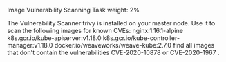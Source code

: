 Image Vulnerability Scanning
Task weight: 2%

The Vulnerability Scanner trivy is installed on your master node. Use it to scan the following images for known CVEs:
nginx:1.16.1-alpine
k8s.gcr.io/kube-apiserver:v1.18.0
k8s.gcr.io/kube-controller-manager:v1.18.0
docker.io/weaveworks/weave-kube:2.7.0
find  all images that don't contain the vulnerabilities CVE-2020-10878 or CVE-2020-1967  .
